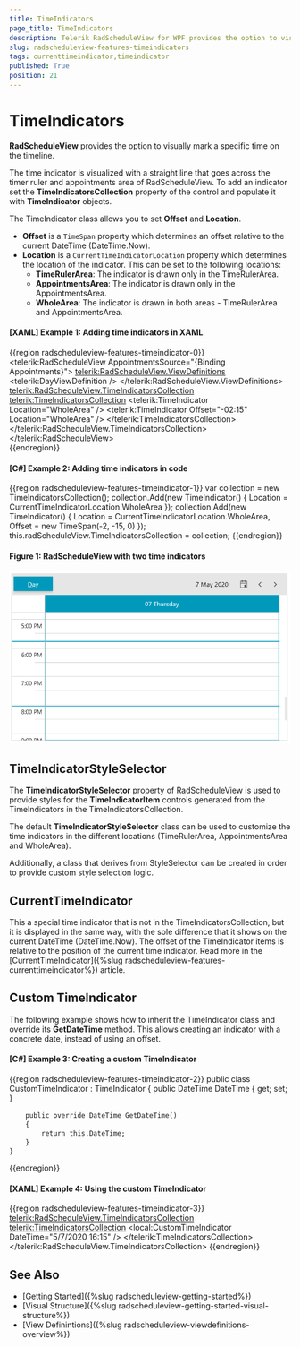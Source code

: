 ```yaml
---
title: TimeIndicators
page_title: TimeIndicators
description: Telerik RadScheduleView for WPF provides the option to visually mark a specific time on the timeline, using TimeIndicator objects.
slug: radscheduleview-features-timeindicators
tags: currenttimeindicator,timeindicator
published: True
position: 21
---
```


# TimeIndicators

__RadScheduleView__ provides the option to visually mark a specific time on the timeline.

The time indicator is visualized with a straight line that goes across the timer ruler and appointments area of RadScheduleView. To add an indicator set the __TimeIndicatorsCollection__ property of the control and populate it with __TimeIndicator__ objects.

The TimeIndicator class allows you to set __Offset__ and __Location__.

* __Offset__ is a `TimeSpan` property which determines an offset relative to the current DateTime (DateTime.Now).
* __Location__ is a `CurrentTimeIndicatorLocation` property which determines the location of the indicator. This can be set to the following locations:
	* __TimeRulerArea__: The indicator is drawn only in the TimeRulerArea. 
	* __AppointmentsArea__: The indicator is drawn only in the AppointmentsArea.
	* __WholeArea__: The indicator is drawn in both areas - TimeRulerArea and AppointmentsArea.
	
#### __[XAML] Example 1: Adding time indicators in XAML__
{{region radscheduleview-features-timeindicator-0}}
	<telerik:RadScheduleView AppointmentsSource="{Binding Appointments}">
		<telerik:RadScheduleView.ViewDefinitions>
			<telerik:DayViewDefinition />
		</telerik:RadScheduleView.ViewDefinitions>
		<telerik:RadScheduleView.TimeIndicatorsCollection>
			<telerik:TimeIndicatorsCollection>
				<telerik:TimeIndicator Location="WholeArea" />
				<telerik:TimeIndicator Offset="-02:15" Location="WholeArea" />
			</telerik:TimeIndicatorsCollection>
		</telerik:RadScheduleView.TimeIndicatorsCollection>
	</telerik:RadScheduleView>	
{{endregion}}

#### __[C#] Example 2: Adding time indicators in code__
{{region radscheduleview-features-timeindicator-1}}
	var collection = new TimeIndicatorsCollection();
	collection.Add(new TimeIndicator() { Location = CurrentTimeIndicatorLocation.WholeArea });
	collection.Add(new TimeIndicator() { Location = CurrentTimeIndicatorLocation.WholeArea, Offset = new TimeSpan(-2, -15, 0) });
	this.radScheduleView.TimeIndicatorsCollection = collection;
{{endregion}}

#### Figure 1: RadScheduleView with two time indicators
![{{ site.framework_name }} RadScheduleView RadScheduleView with two time indicators](images/radscheduleview-features-timeindicator-0.png)

## TimeIndicatorStyleSelector

The __TimeIndicatorStyleSelector__ property of RadScheduleView is used to provide styles for the __TimeIndicatorItem__ controls generated from the TimeIndicators in the TimeIndicatorsCollection. 

The default __TimeIndicatorStyleSelector__ class can be used to customize the time indicators in the different locations (TimeRulerArea, AppointmentsArea and WholeArea).

Additionally, a class that derives from StyleSelector can be created in order to provide custom style selection logic.

## CurrentTimeIndicator

This a special time indicator that is not in the TimeIndicatorsCollection, but it is displayed in the same way, with the sole difference that it shows on the current DateTime (DateTime.Now). The offset of the TimeIndicator items is relative to the position of the current time indicator. Read more in the [CurrentTimeIndicator]({%slug radscheduleview-features-currenttimeindicator%}) article. 

## Custom TimeIndicator

The following example shows how to inherit the TimeIndicator class and override its __GetDateTime__ method. This allows creating an indicator with a concrete date, instead of using an offset.

#### __[C#] Example 3: Creating a custom TimeIndicator__
{{region radscheduleview-features-timeindicator-2}}
	public class CustomTimeIndicator : TimeIndicator
    {
        public DateTime DateTime { get; set; }

        public override DateTime GetDateTime()
        {
            return this.DateTime;
        }
    }
{{endregion}}

#### __[XAML] Example 4: Using the custom TimeIndicator__
{{region radscheduleview-features-timeindicator-3}}	
	<telerik:RadScheduleView.TimeIndicatorsCollection>
		<telerik:TimeIndicatorsCollection>
			<local:CustomTimeIndicator DateTime="5/7/2020 16:15" />
		</telerik:TimeIndicatorsCollection>
	</telerik:RadScheduleView.TimeIndicatorsCollection>
{{endregion}}

## See Also  
* [Getting Started]({%slug radscheduleview-getting-started%})
* [Visual Structure]({%slug radscheduleview-getting-started-visual-structure%})
* [View Definintions]({%slug radscheduleview-viewdefinitions-overview%})


